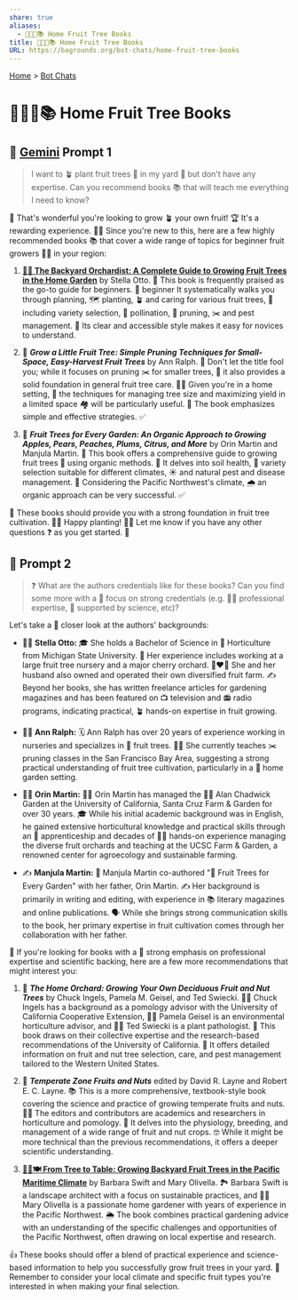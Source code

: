 ```yaml
---
share: true
aliases:
  - 🏡🍎🌳📚 Home Fruit Tree Books
title: 🏡🍎🌳📚 Home Fruit Tree Books
URL: https://bagrounds.org/bot-chats/home-fruit-tree-books
---
```

[Home](../index.md) > [Bot Chats](./index.md)  
# 🏡🍎🌳📚 Home Fruit Tree Books  
## 💬 [Gemini](../software/gemini.md) Prompt 1  
> I want to 🪴 plant fruit trees 🌳 in my yard 🏡 but don't have any expertise. Can you recommend books 📚 that will teach me everything I need to know?  
  
🍎 That's wonderful you're looking to grow 🪴 your own fruit! 🏆 It's a rewarding experience. 👨‍🌾 Since you're new to this, here are a few highly recommended books 📚 that cover a wide range of topics for beginner fruit growers 👨‍🌾 in your region:  
  
1. **[🏡🍎 The Backyard Orchardist: A Complete Guide to Growing Fruit Trees in the Home Garden](../../the-backyard-orchardist-a-complete-guide-to-growing-fruit-trees-in-the-home-garden.md)** by Stella Otto. 🥇 This book is frequently praised as the go-to guide for beginners. 🧑‍ beginner It systematically walks you through planning, 🗺️ planting, 🪴 and caring for various fruit trees, 🌳 including variety selection, 🍎 pollination, 🐝 pruning, ✂️ and pest management. 🐛 Its clear and accessible style makes it easy for novices to understand.  
  
2. 🌳 ***Grow a Little Fruit Tree: Simple Pruning Techniques for Small-Space, Easy-Harvest Fruit Trees*** by Ann Ralph. 🍎 Don't let the title fool you; while it focuses on pruning ✂️ for smaller trees, 🌳 it also provides a solid foundation in general fruit tree care. 👨‍🌾 Given you're in a home setting, 🏡 the techniques for managing tree size and maximizing yield in a limited space 🏘️ will be particularly useful. 💯 The book emphasizes simple and effective strategies. ✅  
  
3. 🌳 ***Fruit Trees for Every Garden: An Organic Approach to Growing Apples, Pears, Peaches, Plums, Citrus, and More*** by Orin Martin and Manjula Martin. 🍎 This book offers a comprehensive guide to growing fruit trees 🌳 using organic methods. 🌿 It delves into soil health, 🌱 variety selection suitable for different climates, ☀️ and natural pest and disease management. 🐞 Considering the Pacific Northwest's climate, 🌧️ an organic approach can be very successful. ✅  
  
🥳 These books should provide you with a strong foundation in fruit tree cultivation. 👨‍🌾 Happy planting! 🧑‍🌾 Let me know if you have any other questions ❓ as you get started. 🚀  
  
## 💬 Prompt 2  
> ❓ What are the authors credentials like for these books? Can you find some more with a 🧐 focus on strong credentials (e.g. 👩‍🏫 professional expertise, 🔬 supported by science, etc)?  
  
Let's take a 🔎 closer look at the authors' backgrounds:  
  
* 🧑‍🌾 **Stella Otto:** 🎓 She holds a Bachelor of Science in 🍎 Horticulture from Michigan State University. 🚜 Her experience includes working at a large fruit tree nursery and a major cherry orchard. 👩‍❤️‍👨 She and her husband also owned and operated their own diversified fruit farm. ✍️ Beyond her books, she has written freelance articles for gardening magazines and has been featured on 📺 television and 📻 radio programs, indicating practical, 🪴 hands-on expertise in fruit growing.  
  
* 🧑‍🌾 **Ann Ralph:** 🗓️ Ann Ralph has over 20 years of experience working in nurseries and specializes in 🌳 fruit trees. 👨‍🏫 She currently teaches ✂️ pruning classes in the San Francisco Bay Area, suggesting a strong practical understanding of fruit tree cultivation, particularly in a 🏡 home garden setting.  
  
* 👨‍🌾 **Orin Martin:** 👨‍🌾 Orin Martin has managed the 👨‍🔬 Alan Chadwick Garden at the University of California, Santa Cruz Farm & Garden for over 30 years. 🎓 While his initial academic background was in English, he gained extensive horticultural knowledge and practical skills through an 🤝 apprenticeship and decades of 🧑‍🌾 hands-on experience managing the diverse fruit orchards and teaching at the UCSC Farm & Garden, a renowned center for agroecology and sustainable farming.  
  
* ✍️ **Manjula Martin:** 🤝 Manjula Martin co-authored "🌳 Fruit Trees for Every Garden" with her father, Orin Martin. ✍️ Her background is primarily in writing and editing, with experience in 📚 literary magazines and online publications. 🗣️ While she brings strong communication skills to the book, her primary expertise in fruit cultivation comes through her collaboration with her father.  
  
🌱 If you're looking for books with a 🔬 strong emphasis on professional expertise and scientific backing, here are a few more recommendations that might interest you:  
  
1. 🌳 ***The Home Orchard: Growing Your Own Deciduous Fruit and Nut Trees*** by Chuck Ingels, Pamela M. Geisel, and Ted Swiecki. 🧑‍🏫 Chuck Ingels has a background as a pomology advisor with the University of California Cooperative Extension, 👩‍🏫 Pamela Geisel is an environmental horticulture advisor, and 👨‍🔬 Ted Swiecki is a plant pathologist. 🔬 This book draws on their collective expertise and the research-based recommendations of the University of California. 🌳 It offers detailed information on fruit and nut tree selection, care, and pest management tailored to the Western United States.  
  
2. 🌳 ***Temperate Zone Fruits and Nuts*** edited by David R. Layne and Robert E. C. Layne. 📚 This is a more comprehensive, textbook-style book covering the science and practice of growing temperate fruits and nuts. 🧑‍🏫 The editors and contributors are academics and researchers in horticulture and pomology. 🔬 It delves into the physiology, breeding, and management of a wide range of fruit and nut crops. 🤓 While it might be more technical than the previous recommendations, it offers a deeper scientific understanding.  
  
3. **[🌳🍎🍽️ From Tree to Table: Growing Backyard Fruit Trees in the Pacific Maritime Climate](../books/from-tree-to-table-growing-backyard-fruit-trees-in-the-pacific-maritime-climate.md)** by Barbara Swift and Mary Olivella. 🏞️ Barbara Swift is a landscape architect with a focus on sustainable practices, and 🧑‍🌾 Mary Olivella is a passionate home gardener with years of experience in the Pacific Northwest. 🌦️ The book combines practical gardening advice with an understanding of the specific challenges and opportunities of the Pacific Northwest, often drawing on local expertise and research.  
  
👍 These books should offer a blend of practical experience and science-based information to help you successfully grow fruit trees in your yard. 📍 Remember to consider your local climate and specific fruit types you're interested in when making your final selection.